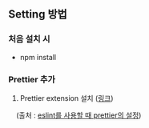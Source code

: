 ## Setting 방법

### 처음 설치 시

- npm install

### Prettier 추가

1. Prettier extension 설치 ([링크](https://marketplace.visualstudio.com/items?itemName=esbenp.prettier-vscode))

    (출처 : [eslint를 사용할 때 prettier의 설정](https://heewon26.tistory.com/262))

# 
